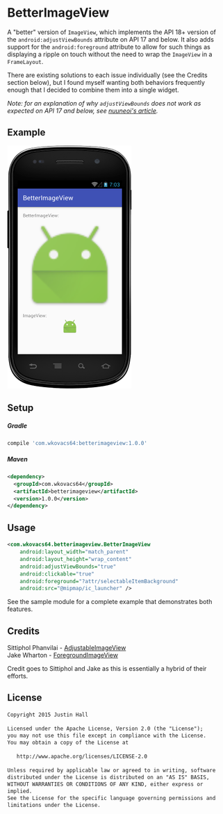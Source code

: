 # BetterImageView

A "better" version of `ImageView`, which implements the API 18+ version of the `android:adjustViewBounds` attribute on API 17 and below. It also adds support for the `android:foreground` attribute to allow for such things as displaying a ripple on touch without the need to wrap the `ImageView` in a `FrameLayout`.

There are existing solutions to each issue individually (see the Credits section below), but I found myself wanting both behaviors frequently enough that I decided to combine them into a single widget.

*Note: for an explanation of why `adjustViewBounds` does not work as expected on API 17 and below, see [nuuneoi's article](http://inthecheesefactory.com/blog/correct-imageview-adjustviewbounds-with-adjustable-imageview/en).*

## Example

![Screenshot on API 16](screenshots/API16.png)

## Setup

##### Gradle

```groovy
compile 'com.wkovacs64:betterimageview:1.0.0'
```

##### Maven

```xml
<dependency>
  <groupId>com.wkovacs64</groupId>
  <artifactId>betterimageview</artifactId>
  <version>1.0.0</version>
</dependency>
```

## Usage

```xml
<com.wkovacs64.betterimageview.BetterImageView
    android:layout_width="match_parent"
    android:layout_height="wrap_content"
    android:adjustViewBounds="true"
    android:clickable="true"
    android:foreground="?attr/selectableItemBackground"
    android:src="@mipmap/ic_launcher" />
```

See the sample module for a complete example that demonstrates both features.

## Credits

Sittiphol Phanvilai - [AdjustableImageView](https://github.com/nuuneoi/AdjustableImageView)  
Jake Wharton - [ForegroundImageView](https://gist.github.com/JakeWharton/0a251d67649305d84e8a)  

Credit goes to Sittiphol and Jake as this is essentially a hybrid of their efforts.

## License

    Copyright 2015 Justin Hall

    Licensed under the Apache License, Version 2.0 (the "License");
    you may not use this file except in compliance with the License.
    You may obtain a copy of the License at

       http://www.apache.org/licenses/LICENSE-2.0

    Unless required by applicable law or agreed to in writing, software
    distributed under the License is distributed on an "AS IS" BASIS,
    WITHOUT WARRANTIES OR CONDITIONS OF ANY KIND, either express or implied.
    See the License for the specific language governing permissions and
    limitations under the License.
